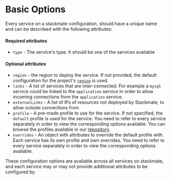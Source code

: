 # Basic Options

Every service on a stackmate configuration, should have a unique name and can be described with the following attributes:

#### Required attributes

* `type` - The service's type. It should be one of the services available

#### Optional attributes

* `region` - the region to deploy the service. If not provided, the default configuration for the project's [`region`](configuration-file/region.md) is used.
* `links` - A list of services that are inter-connected. For example a `mysql` service could be linked to the `application` service in order to allow incoming connections from the `application` service.
* `externalLinks` - A list of IPs of resources not deployed by Stackmate, to allow outside connections from
* `profile` - A pre-made profile to use for the service. If not specified, the `default` profile is used for the service. You need to refer to every service separately in order to view the corresponding options available. You can browse the profiles available in our [repository](https://github.com/stackmate-io/stackmate/tree/main/src/services/providers/aws/profiles).
* `overrides` - An object with attributes to override the default profile with. Each service has its own profile and own overrides. You need to refer to every service separately in order to view the corresponding options available.

These configuration options are available across all services on stackmate, and each service may or may not provide additional attributes to be configured by.
